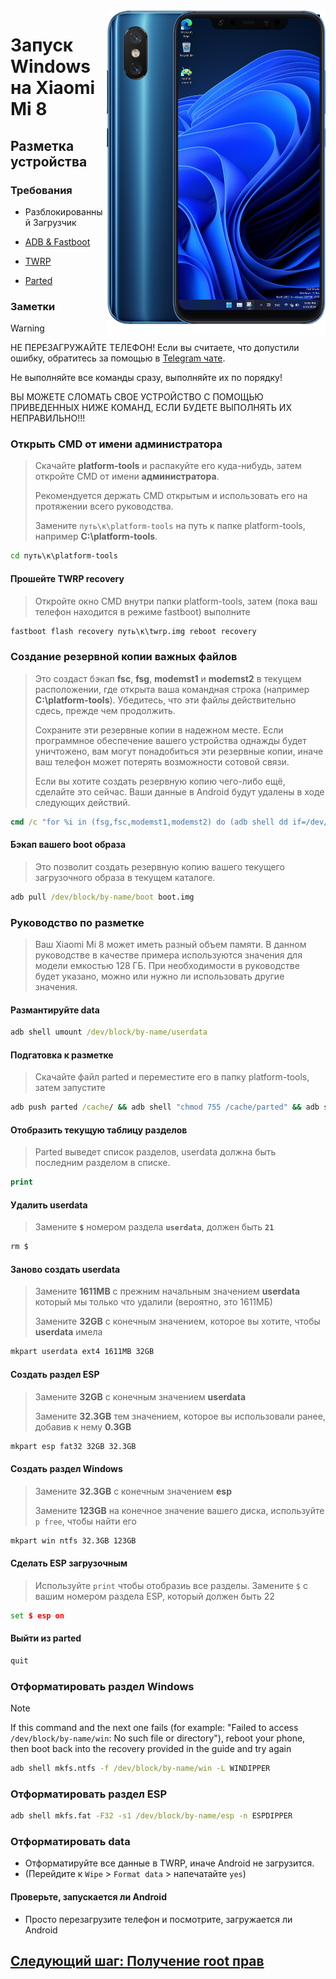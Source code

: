 <img align="right" src="https://github.com/n00b69/woa-dipper/blob/main/dipper.png" width="350" alt="Windows 11 running on dipper">

# Запуск Windows на Xiaomi Mi 8

## Разметка устройства 

### Требования 
- Разблокированный Загрузчик

- [ADB & Fastboot](https://developer.android.com/studio/releases/platform-tools)
  
- [TWRP](https://github.com/n00b69/woa-dipper/releases/download/Files/twrp.img)

- [Parted](https://github.com/n00b69/woa-dipper/releases/download/Files/parted)

### Заметки 
> [!WARNING]  
> 
> НЕ ПЕРЕЗАГРУЖАЙТЕ ТЕЛЕФОН! Если вы считаете, что допустили ошибку, обратитесь за помощью в [Telegram чате](https://t.me/woadipper).
> 
> Не выполняйте все команды сразу, выполняйте их по порядку!
>
> ВЫ МОЖЕТЕ СЛОМАТЬ СВОЕ УСТРОЙСТВО С ПОМОЩЬЮ ПРИВЕДЕННЫХ НИЖЕ КОМАНД, ЕСЛИ БУДЕТЕ ВЫПОЛНЯТЬ ИХ НЕПРАВИЛЬНО!!!

### Открыть CMD от имени администратора
> Скачайте **platform-tools** и распакуйте его куда-нибудь, затем откройте CMD от имени **администратора**.
>
> Рекомендуется держать CMD открытым и использовать его на протяжении всего руководства.
> 
> Замените `путь\к\platform-tools` на путь к папке platform-tools, например **C:\platform-tools**.
```cmd
cd путь\к\platform-tools
```

#### Прошейте TWRP recovery
> Откройте окно CMD внутри папки platform-tools, затем (пока ваш телефон находится в режиме fastboot) выполните 
```cmd
fastboot flash recovery путь\к\twrp.img reboot recovery
```

### Создание резервной копии важных файлов
> Это создаст бэкап **fsc**, **fsg**, **modemst1** и **modemst2** в текущем расположении, где открыта ваша командная строка (например **C:\platform-tools**). Убедитесь, что эти файлы действительно сдесь, прежде чем продолжить.
>
> Сохраните эти резервные копии в надежном месте. Если программное обеспечение вашего устройства однажды будет уничтожено, вам могут понадобиться эти резервные копии, иначе ваш телефон может потерять возможности сотовой связи.
>
> Если вы хотите создать резервную копию чего-либо ещё, сделайте это сейчас. Ваши данные в Android будут удалены в ходе следующих действий.
```cmd
cmd /c "for %i in (fsg,fsc,modemst1,modemst2) do (adb shell dd if=/dev/block/by-name/%i of=/tmp/%i.bin & adb pull /tmp/%i.bin)"
```

#### Бэкап вашего boot образа
> Это позволит создать резервную копию вашего текущего загрузочного образа в текущем каталоге.
```cmd
adb pull /dev/block/by-name/boot boot.img
```

### Руководство по разметке
> Ваш Xiaomi Mi 8 может иметь разный объем памяти. В данном руководстве в качестве примера используются значения для модели емкостью 128 ГБ. При необходимости в руководстве будет указано, можно или нужно ли использовать другие значения.

#### Размантируйте data
```cmd
adb shell umount /dev/block/by-name/userdata
```

#### Подгатовка к разметке 
> Скачайте файл parted и переместите его в папку platform-tools, затем запустите
```cmd
adb push parted /cache/ && adb shell "chmod 755 /cache/parted" && adb shell /cache/parted /dev/block/sda
```

#### Отобразить текущую таблицу разделов
> Parted выведет список разделов, userdata должна быть последним разделом в списке.
```cmd
print
```

#### Удалить userdata
> Замените **`$`** номером раздела **`userdata`**, должен быть **`21`**
```cmd
rm $
```

#### Заново создать userdata
> Замените **1611MB** с прежним начальным значением **userdata** который мы только что удалили (вероятно, это 1611МБ)
>
> Замените **32GB** с конечным значением, которое вы хотите, чтобы **userdata** имела
```cmd
mkpart userdata ext4 1611MB 32GB
```

#### Создать раздел ESP
> Замените **32GB** с конечным значением **userdata**
>
> Замените **32.3GB** тем значением, которое вы использовали ранее, добавив к нему **0.3GB**
```cmd
mkpart esp fat32 32GB 32.3GB
```

#### Создать раздел Windows
> Замените **32.3GB** с конечным значением **esp**
>
> Замените **123GB** на конечное значение вашего диска, используйте `p free`, чтобы найти его
```cmd
mkpart win ntfs 32.3GB 123GB
```

#### Сделать ESP загрузочным
> Используйте `print` чтобы отобразиь все разделы. Замените `$` с вашим номером раздела ESP, который должен быть 22
```cmd
set $ esp on
```

#### Выйти из parted
```cmd
quit
```

### Отформатировать раздел Windows
> [!note]
> If this command and the next one fails (for example: "Failed to access `/dev/block/by-name/win`: No such file or directory"), reboot your phone, then boot back into the recovery provided in the guide and try again
```cmd
adb shell mkfs.ntfs -f /dev/block/by-name/win -L WINDIPPER
``` 

### Отформатировать раздел ESP
```cmd
adb shell mkfs.fat -F32 -s1 /dev/block/by-name/esp -n ESPDIPPER
```

### Отформатировать data
- Отформатируйте все данные в TWRP, иначе Android не загрузится.
- (Перейдите к `Wipe` > `Format data` > напечатайте `yes`)

#### Проверьте, запускается ли Android 
- Просто перезагрузите телефон и посмотрите, загружается ли Android

## [Следующий шаг: Получение root прав](2-root-ru.md)





















